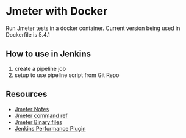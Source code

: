 # Jmeter with Docker

Run Jmeter tests in a docker container. Current version being used in Dockerfile is 5.4.1

## How to use in Jenkins

1. create a pipeline job 
2. setup to use pipeline script from Git Repo

## Resources
- [Jmeter Notes](https://github.com/anishst/Learn/blob/master/Testing/Performance/jmeter_notes.md)
- [Jmeter command ref](https://jmeter.apache.org/usermanual/get-started.html#options)
- [Jmeter Binary files](https://ftp.wayne.edu/apache/jmeter/)
- [Jenkins Performance Plugin](https://www.jenkins.io/doc/pipeline/steps/performance/)
